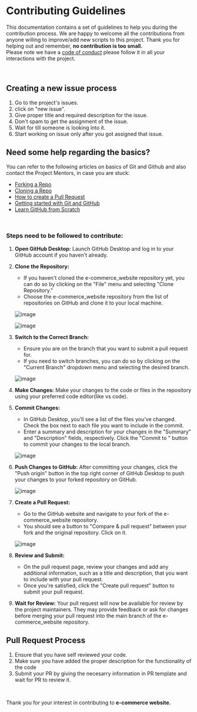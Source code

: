 # **Contributing Guidelines**
This documentation contains a set of guidelines to help you during the contribution process.
We are happy to welcome all the contributions from anyone willing to improve/add new scripts to this project.
Thank you for helping out and remember, **no contribution is too small.**
<br>
Please note we have a [code of conduct](CODE_OF_CONDUCT.md)  please follow it in all your interactions with the project.



<br>

## **Creating a new issue process**

1. Go to the project's issues.
2. click on "new issue". 
3. Give proper title and required description for the issue.
4. Don't spam to get the assignment of the issue.
5. Wait for till someone is looking into it.
6. Start working on issue only after you got assigned that issue.


## **Need some help regarding the basics?**

You can refer to the following articles on basics of Git and Github and also contact the Project Mentors,
in case you are stuck:

- [Forking a Repo](https://help.github.com/en/github/getting-started-with-github/fork-a-repo)
- [Cloning a Repo](https://help.github.com/en/desktop/contributing-to-projects/creating-an-issue-or-pull-request)
- [How to create a Pull Request](https://opensource.com/article/19/7/create-pull-request-github)
- [Getting started with Git and GitHub](https://towardsdatascience.com/getting-started-with-git-and-github-6fcd0f2d4ac6)
- [Learn GitHub from Scratch](https://docs.github.com/en/get-started/start-your-journey/git-and-github-learning-resources)

<br>

### Steps need to be followed to contribute:

1. **Open GitHub Desktop:**
   Launch GitHub Desktop and log in to your GitHub account if you haven't already.

2. **Clone the Repository:**
   - If you haven't cloned the e-commerce_website repository yet, you can do so by clicking on the "File" menu and selecting "Clone Repository."
   - Choose the e-commerce_website repository from the list of repositories on GitHub and clone it to your local machine.

   ![image](https://github.com/PradnyaGaitonde/e-commerce_website/assets/116059908/e3aa75f8-0f3e-48db-9918-ab3d17b7873b)

   ![image](https://github.com/PradnyaGaitonde/e-commerce_website/assets/116059908/7e963c95-baf0-4582-b3c6-37633fe5ec3f)

3. **Switch to the Correct Branch:**
   - Ensure you are on the branch that you want to submit a pull request for.
   - If you need to switch branches, you can do so by clicking on the "Current Branch" dropdown menu and selecting the desired branch.

   ![image](https://github.com/PradnyaGaitonde/e-commerce_website/assets/116059908/4cbf6d28-6511-487d-af08-676f070dbded)

4. **Make Changes:**
   Make your changes to the code or files in the repository using your preferred code editor(like vs code).

5. **Commit Changes:**
   - In GitHub Desktop, you'll see a list of the files you've changed. Check the box next to each file you want to include in the commit.
   - Enter a summary and description for your changes in the "Summary" and "Description" fields, respectively. Click the "Commit to <branch-name>" button to commit your changes to the local branch.

   ![image](https://github.com/PradnyaGaitonde/e-commerce_website/assets/116059908/b8efc3b6-ce95-41f6-909d-02ffb4a31d98)

6. **Push Changes to GitHub:**
     After committing your changes, click the "Push origin" button in the top right corner of GitHub Desktop to push your changes to your forked repository on GitHub.

   ![image](https://github.com/PradnyaGaitonde/e-commerce_website/assets/116059908/914dee67-4901-4c68-ac1e-f5978faedaf0)

8. **Create a Pull Request:**
     -  Go to the GitHub website and navigate to your fork of the e-commerce_website repository.
     -  You should see a button to "Compare & pull request" between your fork and the original repository. Click on it.

   ![image](https://github.com/PradnyaGaitonde/e-commerce_website/assets/116059908/719f96ed-d036-400d-bf22-512f073f7546)

9. **Review and Submit:**
   - On the pull request page, review your changes and add any additional information, such as a title and description, that you want to include with your pull request.
   - Once you're satisfied, click the "Create pull request" button to submit your pull request.

10. **Wait for Review:**
    Your pull request will now be available for review by the project maintainers. They may provide feedback or ask for changes before merging your pull request into the main branch of the e-commerce_website repository.


## **Pull Request Process**

1. Ensure that you have self reviewed your code.
2. Make sure you have added the proper description for the functionality of the code
3. Submit your PR by giving the necesarry information in PR template and wait for PR to review it.

<br>

Thank you for your interest in contributing to **e-commerce website.**
